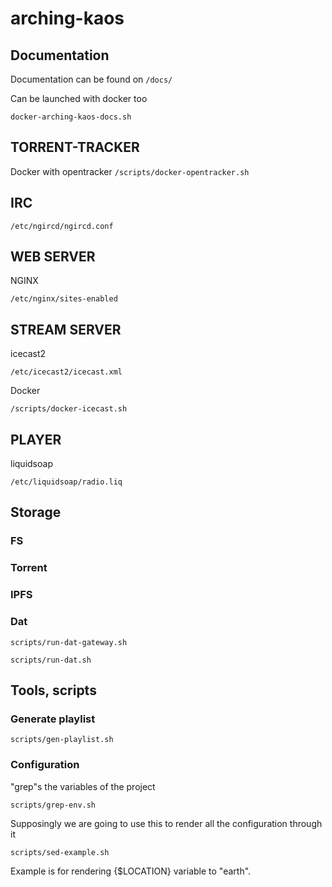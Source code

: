 # arching-kaos

## Documentation

Documentation can be found on `/docs/`

Can be launched with docker too

`docker-arching-kaos-docs.sh`


## TORRENT-TRACKER

Docker with opentracker
`/scripts/docker-opentracker.sh`

## IRC

`/etc/ngircd/ngircd.conf`

## WEB SERVER

NGINX

`/etc/nginx/sites-enabled`

## STREAM SERVER

icecast2

`/etc/icecast2/icecast.xml`

Docker

`/scripts/docker-icecast.sh`


## PLAYER

liquidsoap

`/etc/liquidsoap/radio.liq`



## Storage

### FS

### Torrent

### IPFS

### Dat

`scripts/run-dat-gateway.sh`

`scripts/run-dat.sh`

## Tools, scripts

### Generate playlist

`scripts/gen-playlist.sh`

### Configuration

"grep"s the variables of the project

`scripts/grep-env.sh`

Supposingly we are going to use this to render all the configuration through it

`scripts/sed-example.sh`

Example is for rendering {$LOCATION} variable to "earth".



